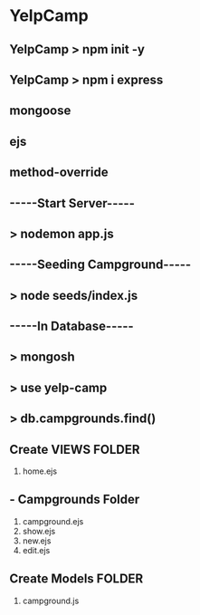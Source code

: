 # YelpCamp

## YelpCamp > npm init -y
## YelpCamp > npm i express 
##                  mongoose 
##                  ejs 
##                  method-override
##
##

## -----Start Server-----
## > nodemon app.js
## -----Seeding Campground-----
## > node seeds/index.js
## -----In Database-----
## > mongosh
## > use yelp-camp
## > db.campgrounds.find()

## Create VIEWS FOLDER
1. home.ejs
## - Campgrounds Folder
1. campground.ejs
2. show.ejs
3. new.ejs
4. edit.ejs

## Create Models FOLDER
1. campground.js

